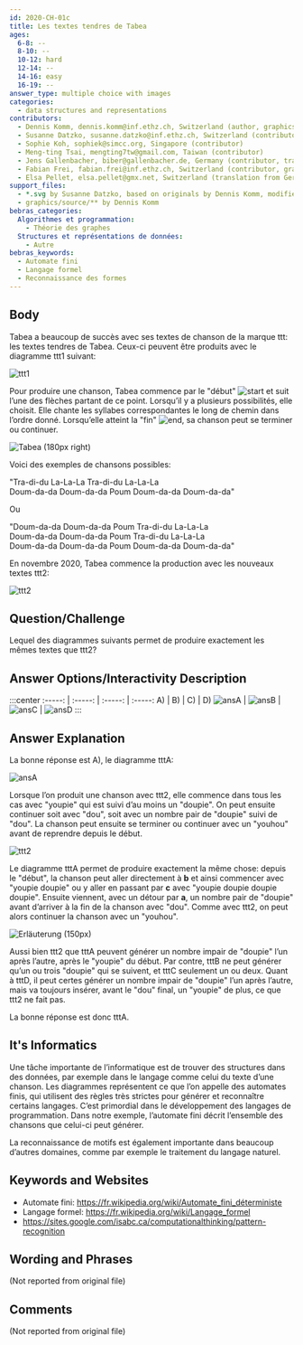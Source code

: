 ```yaml
---
id: 2020-CH-01c
title: Les textes tendres de Tabea
ages:
  6-8: --
  8-10: --
  10-12: hard
  12-14: --
  14-16: easy
  16-19: --
answer_type: multiple choice with images
categories:
  - data structures and representations
contributors:
  - Dennis Komm, dennis.komm@inf.ethz.ch, Switzerland (author, graphics)
  - Susanne Datzko, susanne.datzko@inf.ethz.ch, Switzerland (contributor, graphics)
  - Sophie Koh, sophiek@simcc.org, Singapore (contributor)
  - Meng-ting Tsai, mengting7tw@gmail.com, Taiwan (contributor)
  - Jens Gallenbacher, biber@gallenbacher.de, Germany (contributor, translation from English into German)
  - Fabian Frei, fabian.frei@inf.ethz.ch, Switzerland (contributor, graphics)
  - Elsa Pellet, elsa.pellet@gmx.net, Switzerland (translation from German into French)
support_files:
  - *.svg by Susanne Datzko, based on originals by Dennis Komm, modified by Fabian Frei
  - graphics/source/** by Dennis Komm
bebras_categories:
  Algorithmes et programmation:
    - Théorie des graphes
  Structures et représentations de données:
    - Autre
bebras_keywords:
  - Automate fini
  - Langage formel
  - Reconnaissance des formes
---
```


## Body

Tabea a beaucoup de succès avec ses textes de chanson de la marque ttt: les textes tendres de Tabea. Ceux-ci peuvent être produits avec le diagramme ttt1 suivant:

![ttt1]

Pour produire une chanson, Tabea commence par le "début" ![start] et suit l’une des flèches partant de ce point. Lorsqu’il y a plusieurs possibilités, elle choisit. Elle chante les syllabes correspondantes le long de chemin dans l’ordre donné. Lorsqu’elle atteint la "fin" ![end], sa chanson peut se terminer ou continuer.

[start]: graphics/2020-CH-01c_taskbody2-fra-compatible.svg "début (22px)"
[end]: graphics/2020-CH-01c_taskbody3-fra-compatible.svg "fin (22px)"

![](graphics/2020-CH-01c_taskbody4.svg "Tabea (180px right)")

Voici des exemples de chansons possibles:

"Tra-di-du La-La-La Tra-di-du La-La-La  
Doum-da-da Doum-da-da Poum Doum-da-da Doum-da-da"

Ou

"Doum-da-da Doum-da-da Poum Tra-di-du La-La-La  
Doum-da-da Doum-da-da Poum Tra-di-du La-La-La  
Doum-da-da Doum-da-da Poum Doum-da-da Doum-da-da"

En novembre 2020, Tabea commence la production avec les nouveaux textes ttt2:

![ttt2]

[ttt1]: graphics/2020-CH-01c_taskbody1-fra-compatible.svg "ttt1 (400px)"
[ttt2]: graphics/2020-CH-01c_taskbody5-fra-compatible.svg "ttt2 (400px)"

## Question/Challenge

Lequel des diagrammes suivants permet de produire exactement les mêmes textes que ttt2?

## Answer Options/Interactivity Description

:::center
:-----: | :-----: | :-----: | :-----:
A) | B) | C) | D)
![ansA] | ![ansB] | ![ansC] | ![ansD]
:::

[ansA]: graphics/2020-CH-01c_answerA-fra-compatible.svg "Réponse A (150px)"
[ansB]: graphics/2020-CH-01c_answerB-fra-compatible.svg "Réponse B (150px)"
[ansC]: graphics/2020-CH-01c_answerC-fra-compatible.svg "Réponse C (150px)"
[ansD]: graphics/2020-CH-01c_answerD-fra-compatible.svg "Réponse D (150px)"

## Answer Explanation

La bonne réponse est A), le diagramme tttA:

![ansA]

Lorsque l’on produit une chanson avec ttt2, elle commence dans tous les cas avec "youpie" qui est suivi d’au moins un "doupie". On peut ensuite continuer soit avec "dou", soit avec un nombre pair de "doupie" suivi de "dou". La chanson peut ensuite se terminer ou continuer avec un "youhou" avant de reprendre depuis le début.

![ttt2]

Le diagramme tttA permet de produire exactement la même chose: depuis le "début", la chanson peut aller directement à **b** et ainsi commencer avec "youpie doupie" ou y aller en passant par **c** avec "youpie doupie doupie doupie". Ensuite viennent, avec un détour par **a**, un nombre pair de "doupie" avant d’arriver à la fin de la chanson avec "dou". Comme avec ttt2, on peut alors continuer la chanson avec un "youhou".

![](graphics/2020-CH-01c_explanation1-fra-compatible.svg "Erläuterung (150px)")

Aussi bien ttt2 que tttA peuvent générer un nombre impair de "doupie" l’un après l’autre, après le "youpie" du début. Par contre, tttB ne peut générer qu’un ou trois "doupie" qui se suivent, et tttC seulement un ou deux. Quant à tttD, il peut certes générer un nombre impair de "doupie" l’un après l’autre, mais va toujours insérer, avant le "dou" final, un "youpie" de plus, ce que ttt2 ne fait pas.

La bonne réponse est donc tttA.

## It's Informatics

Une tâche importante de l’informatique est de trouver des structures dans des données, par exemple dans le langage comme celui du texte d’une chanson. Les diagrammes représentent ce que l’on appelle des automates finis, qui utilisent des règles très strictes pour générer et reconnaître certains langages. C’est primordial dans le développement des langages de programmation. Dans notre exemple, l’automate fini décrit l’ensemble des chansons que celui-ci peut générer.

La reconnaissance de motifs est également importante dans beaucoup d’autres domaines, comme par exemple le traitement du langage naturel.

## Keywords and Websites

- Automate fini: https://fr.wikipedia.org/wiki/Automate_fini_déterministe
- Langage formel: https://fr.wikipedia.org/wiki/Langage_formel
- https://sites.google.com/isabc.ca/computationalthinking/pattern-recognition

## Wording and Phrases

(Not reported from original file)

## Comments

(Not reported from original file)
